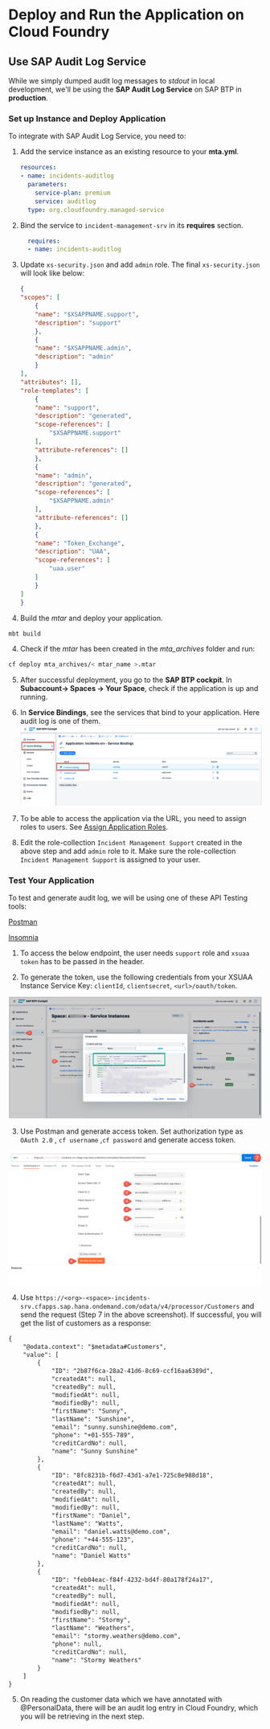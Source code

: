 # Deploy and Run the Application on Cloud Foundry

## Use SAP Audit Log Service

While we simply dumped audit log messages to *stdout* in local development, we'll be using the **SAP Audit Log Service** on SAP BTP in **production**.

### Set up Instance and Deploy Application

To integrate with SAP Audit Log Service, you need to:

1. Add the service instance as an existing resource to your **mta.yml**. 
    ```yaml
    resources:
    - name: incidents-auditlog
      parameters:
        service-plan: premium
        service: auditlog
      type: org.cloudfoundry.managed-service
    ```
2. Bind the service to `incident-management-srv` in its **requires** section.
    ```yaml
      requires:
      - name: incidents-auditlog
    ```
3. Update `xs-security.json` and add `admin` role. The final `xs-security.json` will look like below:
    ```json
    {
    "scopes": [
        {
        "name": "$XSAPPNAME.support",
        "description": "support"
        },
        {
        "name": "$XSAPPNAME.admin",
        "description": "admin"
        }
    ],
    "attributes": [],
    "role-templates": [
        {
        "name": "support",
        "description": "generated",
        "scope-references": [
            "$XSAPPNAME.support"
        ],
        "attribute-references": []
        },
        {
        "name": "admin",
        "description": "generated",
        "scope-references": [
            "$XSAPPNAME.admin"
        ],
        "attribute-references": []
        },
        {
        "name": "Token_Exchange",
        "description": "UAA",
        "scope-references": [
            "uaa.user"
        ]
        }
    ]
    }
    ```
3. Build the *mtar* and deploy your application.
```bash
mbt build
```
4. Check if the *mtar* has been created in the *mta_archives* folder and run: 

```bash
cf deploy mta_archives/< mtar_name >.mtar
```
 
5. After successful deployment, you go to the **SAP BTP cockpit**. In **Subaccount-> Spaces -> Your Space**, check if the application is up and running.
6. In **Service Bindings**, see the services that bind to your application. Here audit log is one of them.
![](./images/app-and-service.png)

7. To be able to access the application via the URL, you need to assign roles to users. See [Assign Application Roles](https://developers.sap.com/tutorials/user-role-assignment.html).
8. Edit the role-collection `Incident Management Support` created in the above step and add `admin` role to it. Make sure the role-collection `Incident Management Support` is assigned to your user. 

### Test Your Application

To test and generate audit log, we will be using one of these API Testing tools:

[Postman](https://www.postman.com/)

[Insomnia](https://insomnia.rest/)

1. To access the below endpoint, the user needs `support` role and `xsuaa token` has to be passed in the header.

2. To generate the token, use the following credentials from your XSUAA Instance Service Key: `clientId`, `clientsecret`, `<url>/oauth/token`.
   
![](./images/xsuaa-cf.png)

3. Use Postman and generate access token.
   Set authorization type as `OAuth 2.0` , `cf username` ,`cf password` and generate access token.
   
![](./images/access-token.png)

4. Use `https://<org>-<space>-incidents-srv.cfapps.sap.hana.ondemand.com/odata/v4/processor/Customers` and send the request (Step 7 in the above screenshot). If successful, you will get the list of customers as a response:
```
{
    "@odata.context": "$metadata#Customers",
    "value": [
        {
            "ID": "2b87f6ca-28a2-41d6-8c69-ccf16aa6389d",
            "createdAt": null,
            "createdBy": null,
            "modifiedAt": null,
            "modifiedBy": null,
            "firstName": "Sunny",
            "lastName": "Sunshine",
            "email": "sunny.sunshine@demo.com",
            "phone": "+01-555-789",
            "creditCardNo": null,
            "name": "Sunny Sunshine"
        },
        {
            "ID": "8fc8231b-f6d7-43d1-a7e1-725c8e988d18",
            "createdAt": null,
            "createdBy": null,
            "modifiedAt": null,
            "modifiedBy": null,
            "firstName": "Daniel",
            "lastName": "Watts",
            "email": "daniel.watts@demo.com",
            "phone": "+44-555-123",
            "creditCardNo": null,
            "name": "Daniel Watts"
        },
        {
            "ID": "feb04eac-f84f-4232-bd4f-80a178f24a17",
            "createdAt": null,
            "createdBy": null,
            "modifiedAt": null,
            "modifiedBy": null,
            "firstName": "Stormy",
            "lastName": "Weathers",
            "email": "stormy.weathers@demo.com",
            "phone": null,
            "creditCardNo": null,
            "name": "Stormy Weathers"
        }
    ]
}
```
5. On reading the customer data which we have annotated with @PersonalData, there will be an audit log entry in Cloud Foundry, which you will be retrieving in the next step. 

